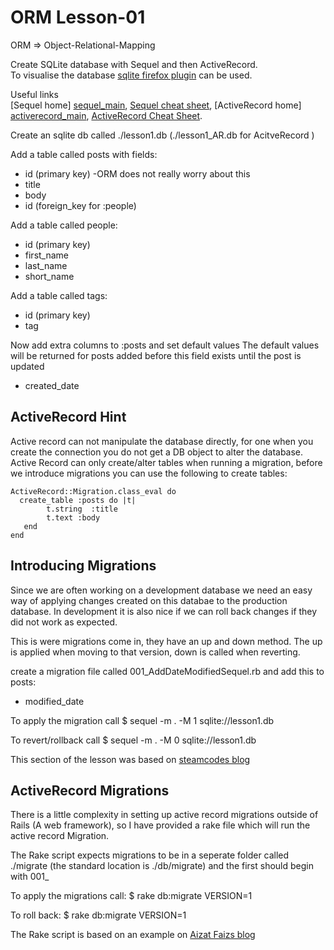 ORM Lesson-01
=============
 
ORM => Object-Relational-Mapping

Create SQLite database with Sequel and then ActiveRecord.  
To visualise the database [sqlite firefox plugin][ffox_plugin] can be used.

Useful links  
[Sequel home] [sequel_main],
[Sequel cheat sheet][sequel_cheat],
[ActiveRecord home] [activerecord_main],
[ActiveRecord Cheat Sheet][ar_cheat].

[ffox_plugin]: https://addons.mozilla.org/en-US/firefox/addon/5817
[sequel_main]: http://sequel.rubyforge.org/
[activerecord_main]: http://api.rubyonrails.org/classes/ActiveRecord/Base.html 
[ar_cheat]: http://dizzy.co.uk/ruby_on_rails/cheatsheets/rails-migrations

[sequel_cheat]: http://cheat.errtheblog.com/s/sequel/


Create an sqlite db called ./lesson1.db (./lesson1_AR.db for AcitveRecord )

Add a table called posts with fields:

* id (primary key) -ORM does not really worry about this
* title
* body
* id (foreign_key for :people)

Add a table called people:

* id (primary key)
* first_name
* last_name
* short_name 

Add a table called tags:

* id (primary key)
* tag

Now add extra columns to :posts and set default values
 The default values will be returned for posts added before this field exists until the post is updated

* created_date

ActiveRecord Hint
-----------------

Active record can not manipulate the database directly, for one when you create the connection you do not get a DB object to alter the database. Active Record can only create/alter tables when running a migration, before we introduce migrations you can use the following to create tables:

    ActiveRecord::Migration.class_eval do
      create_table :posts do |t|
            t.string  :title
            t.text :body
       end
    end


Introducing Migrations
----------------------

Since we are often working on a development database we need an easy way of applying changes created on this databae to the production database. In development it is also nice if we can roll back changes if they did not work as expected.

This is were migrations come in, they have an up and down method. The up is applied when moving to that version, down is called when reverting.

create a migration file called 001_AddDateModifiedSequel.rb and add this to posts:

* modified_date

To apply the migration call
    $ sequel -m . -M 1 sqlite://lesson1.db  

To revert/rollback call
    $ sequel -m . -M 0 sqlite://lesson1.db

This section of the lesson was based on [steamcodes blog][sequel_mig]

ActiveRecord Migrations
-----------------------

There is a little complexity in setting up active record migrations outside of Rails (A web framework), so I have provided a rake file which will run the active record Migration.

The Rake script expects migrations to be in a seperate folder called ./migrate (the standard location is ./db/migrate) and the first should begin with 001_

To apply the migrations call:
    $ rake db:migrate VERSION=1

To roll back:
    $ rake db:migrate VERSION=1



The Rake script is based on an example on [Aizat Faizs blog][rake_script]

[sequel_mig]: http://steamcode.blogspot.com/2009/03/sequel-migrations.html
[rake_script]: http://blog.aizatto.com/2007/05/27/activerecord-migrations-without-rails/

